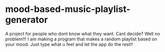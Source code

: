 # mood-based-music-playlist-generator
 A project for people who dont know what they want. Cant decide? Well no problem!!! I am making a program that makes a random playlist based on your mood. Just type what u feel and let the app do the rest!!
